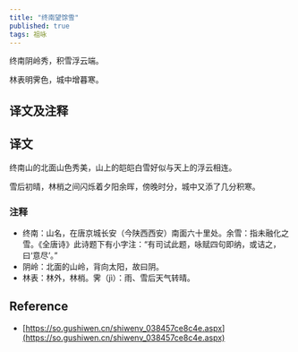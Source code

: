 ```yaml
---
title: "终南望馀雪"
published: true
tags: 祖咏
---
```


终南阴岭秀，积雪浮云端。

林表明霁色，城中增暮寒。

## 译文及注释

## 译文

终南山的北面山色秀美，山上的皑皑白雪好似与天上的浮云相连。

雪后初晴，林梢之间闪烁着夕阳余晖，傍晚时分，城中又添了几分积寒。

### 注释

- 终南：山名，在唐京城长安（今陕西西安）南面六十里处。余雪：指未融化之雪。《全唐诗》此诗题下有小字注：“有司试此题，咏赋四句即纳，或诘之，曰‘意尽’。”
- 阴岭：北面的山岭，背向太阳，故曰阴。
- 林表：林外，林梢。霁（jì）：雨、雪后天气转晴。

## Reference

- [https://so.gushiwen.cn/shiwenv_038457ce8c4e.aspx](https://so.gushiwen.cn/shiwenv_038457ce8c4e.aspx)